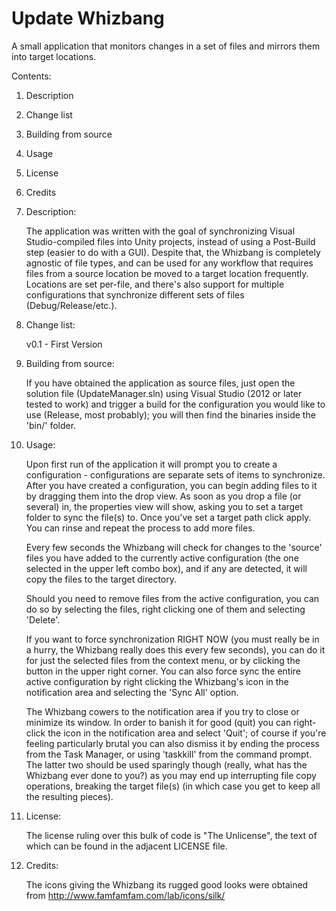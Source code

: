 Update Whizbang
===============

A small application that monitors changes in a set of files and mirrors them into target locations.

Contents:
1. Description

2. Change list

3. Building from source

4. Usage

5. License

6. Credits

1. Description:

	The application was written with the goal of synchronizing Visual Studio-compiled files into Unity projects, instead of using a Post-Build step (easier to do with a GUI). Despite that, the Whizbang is completely agnostic of file types, and can be used for any workflow that requires files from a source location be moved to a target location frequently. Locations are set per-file, and there's also support for multiple configurations that synchronize different sets of files (Debug/Release/etc.).

2. Change list:

	v0.1 - First Version
	
3. Building from source:

	If you have obtained the application as source files, just open the solution file (UpdateManager.sln) using Visual Studio (2012 or later tested to work) and trigger a build for the configuration you would like to use (Release, most probably); you will then find the binaries inside the 'bin/' folder.

4. Usage:

	Upon first run of the application it will prompt you to create a configuration - configurations are separate sets of items to synchronize. After you have created a configuration, you can begin adding files to it by dragging them into the drop view. As soon as you drop a file (or several) in, the properties view will show, asking you to set a target folder to sync the file(s) to. Once you've set a target path click apply. You can rinse and repeat the process to add more files.
	
	Every few seconds the Whizbang will check for changes to the 'source' files you have added to the currently active configuration (the one selected in the upper left combo box), and if any are detected, it will copy the files to the target directory.
	
	Should you need to remove files from the active configuration, you can do so by selecting the files, right clicking one of them and selecting 'Delete'.
	
	If you want to force synchronization RIGHT NOW (you must really be in a hurry, the Whizbang really does this every few seconds), you can do it for just the selected files from the context menu, or by clicking the button in the upper right corner. You can also force sync the entire active configuration by right clicking the Whizbang's icon in the notification area and selecting the 'Sync All' option.
	
	The Whizbang cowers to the notification area if you try to close or minimize its window. In order to banish it for good (quit) you can right-click the icon in the notification area and select 'Quit'; of course if you're feeling particularly brutal you can also dismiss it by ending the process from the Task Manager, or using 'taskkill' from the command prompt. The latter two should be used sparingly though (really, what has the Whizbang ever done to you?) as you may end up interrupting file copy operations, breaking the target file(s) (in which case you get to keep all the resulting pieces).

5. License:

	The license ruling over this bulk of code is "The Unlicense", the text of which can be found in the adjacent LICENSE file.
	
6. Credits:

	The icons giving the Whizbang its rugged good looks were obtained from http://www.famfamfam.com/lab/icons/silk/
